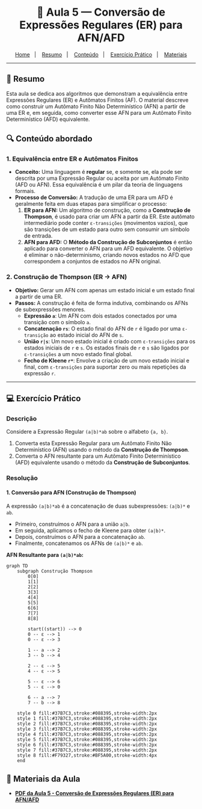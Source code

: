 <h1 align="center">📝 Aula 5 — Conversão de Expressões Regulares (ER) para AFN/AFD</h1>

<p align="center">
  <a href="../README.md">Home</a>&nbsp;&nbsp;&nbsp;|&nbsp;&nbsp;&nbsp;
  <a href="#-resumo">Resumo</a>&nbsp;&nbsp;&nbsp;|&nbsp;&nbsp;&nbsp;
  <a href="#-conteúdo-abordado">Conteúdo</a>&nbsp;&nbsp;&nbsp;|&nbsp;&nbsp;&nbsp;
  <a href="#-exercício-prático">Exercício Prático</a>&nbsp;&nbsp;&nbsp;|&nbsp;&nbsp;&nbsp;
  <a href="#-materiais-da-aula">Materiais</a>
</p>

---

## 📜 Resumo
Esta aula se dedica aos algoritmos que demonstram a equivalência entre Expressões Regulares (ER) e Autômatos Finitos (AF). O material descreve como construir um Autômato Finito Não Determinístico (AFN) a partir de uma ER e, em seguida, como converter esse AFN para um Autômato Finito Determinístico (AFD) equivalente.

## 🔍 Conteúdo abordado
### 1. Equivalência entre ER e Autômatos Finitos
* **Conceito:** Uma linguagem é **regular** se, e somente se, ela pode ser descrita por uma Expressão Regular ou aceita por um Autômato Finito (AFD ou AFN). Essa equivalência é um pilar da teoria de linguagens formais.
* **Processo de Conversão:** A tradução de uma ER para um AFD é geralmente feita em duas etapas para simplificar o processo:
    1.  **ER para AFN:** Um algoritmo de construção, como a **Construção de Thompson**, é usado para criar um AFN a partir da ER. Este autômato intermediário pode conter `ε-transições` (movimentos vazios), que são transições de um estado para outro sem consumir um símbolo de entrada.
    2.  **AFN para AFD:** O **Método da Construção de Subconjuntos** é então aplicado para converter o AFN para um AFD equivalente. O objetivo é eliminar o não-determinismo, criando novos estados no AFD que correspondem a conjuntos de estados no AFN original.

### 2. Construção de Thompson (ER → AFN)
* **Objetivo:** Gerar um AFN com apenas um estado inicial e um estado final a partir de uma ER.
* **Passos:** A construção é feita de forma indutiva, combinando os AFNs de subexpressões menores.
    * **Expressão `a`**: Um AFN com dois estados conectados por uma transição com o símbolo `a`.
    * **Concatenação `rs`**: O estado final do AFN de `r` é ligado por uma `ε-transição` ao estado inicial do AFN de `s`.
    * **União `r|s`**: Um novo estado inicial é criado com `ε-transições` para os estados iniciais de `r` e `s`. Os estados finais de `r` e `s` são ligados por `ε-transições` a um novo estado final global.
    * **Fecho de Kleene `r*`**: Envolve a criação de um novo estado inicial e final, com `ε-transições` para suportar zero ou mais repetições da expressão `r`.

---

## 💻 Exercício Prático
### Descrição
Considere a Expressão Regular `(a|b)*ab` sobre o alfabeto `{a, b}`.

1.  Converta esta Expressão Regular para um Autômato Finito Não Determinístico (AFN) usando o método da **Construção de Thompson**.
2.  Converta o AFN resultante para um Autômato Finito Determinístico (AFD) equivalente usando o método da **Construção de Subconjuntos**.

### Resolução

#### 1. Conversão para AFN (Construção de Thompson)

A expressão `(a|b)*ab` é a concatenação de duas subexpressões: `(a|b)*` e `ab`.
-   Primeiro, construímos o AFN para a união `a|b`.
-   Em seguida, aplicamos o fecho de Kleene para obter `(a|b)*`.
-   Depois, construímos o AFN para a concatenação `ab`.
-   Finalmente, concatenamos os AFNs de `(a|b)*` e `ab`.

**AFN Resultante para `(a|b)*ab`:**
```mermaid
graph TD
    subgraph Construção Thompson
        0[0]
        1[1]
        2[2]
        3[3]
        4[4]
        5[5]
        6[6]
        7[7]
        8[8]

        start((start)) --> 0
        0 -- ε --> 1
        0 -- ε --> 3

        1 -- a --> 2
        3 -- b --> 4

        2 -- ε --> 5
        4 -- ε --> 5

        5 -- ε --> 6
        5 -- ε --> 0

        6 -- a --> 7
        7 -- b --> 8
        
    style 0 fill:#37B7C3,stroke:#088395,stroke-width:2px
    style 1 fill:#37B7C3,stroke:#088395,stroke-width:2px
    style 2 fill:#37B7C3,stroke:#088395,stroke-width:2px
    style 3 fill:#37B7C3,stroke:#088395,stroke-width:2px
    style 4 fill:#37B7C3,stroke:#088395,stroke-width:2px
    style 5 fill:#37B7C3,stroke:#088395,stroke-width:2px
    style 6 fill:#37B7C3,stroke:#088395,stroke-width:2px
    style 7 fill:#37B7C3,stroke:#088395,stroke-width:2px
    style 8 fill:#F79327,stroke:#BF5A00,stroke-width:4px
    end
```
## 📎 Materiais da Aula
-   [**PDF da Aula 5 - Conversão de Expressões Regulares (ER) para AFN/AFD**](slides/Aula05_ER-AFNe.pdf)

